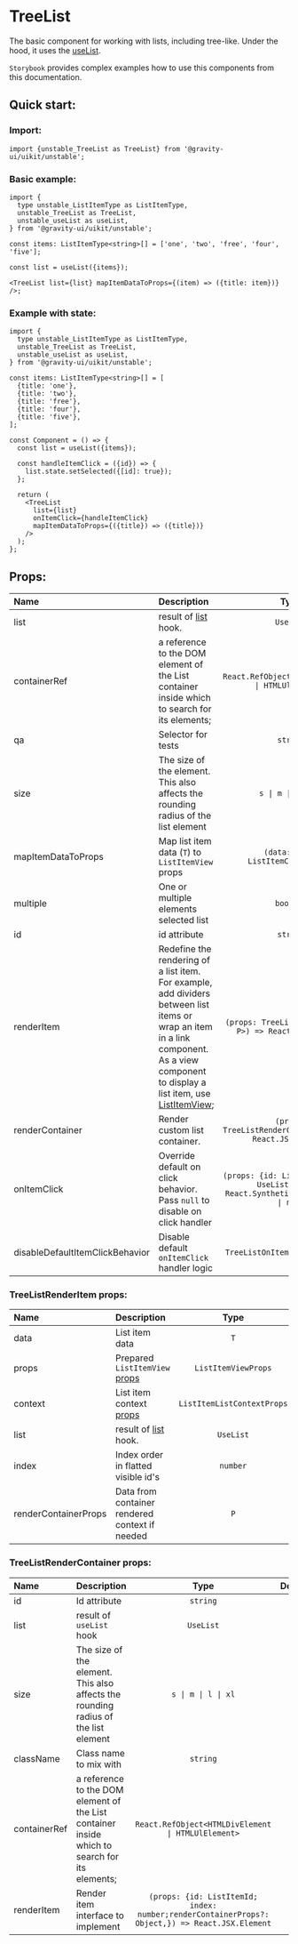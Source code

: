 # TreeList

The basic component for working with lists, including tree-like. Under the hood, it uses the [useList](/docs/lab-uselist--docs).

`Storybook` provides complex examples how to use this components from this documentation.

## Quick start:

### Import:

```tsx
import {unstable_TreeList as TreeList} from '@gravity-ui/uikit/unstable';
```

### Basic example:

```tsx
import {
  type unstable_ListItemType as ListItemType,
  unstable_TreeList as TreeList,
  unstable_useList as useList,
} from '@gravity-ui/uikit/unstable';

const items: ListItemType<string>[] = ['one', 'two', 'free', 'four', 'five'];

const list = useList({items});

<TreeList list={list} mapItemDataToProps={(item) => ({title: item})} />;
```

### Example with state:

```tsx
import {
  type unstable_ListItemType as ListItemType,
  unstable_TreeList as TreeList,
  unstable_useList as useList,
} from '@gravity-ui/uikit/unstable';

const items: ListItemType<string>[] = [
  {title: 'one'},
  {title: 'two'},
  {title: 'free'},
  {title: 'four'},
  {title: 'five'},
];

const Component = () => {
  const list = useList({items});

  const handleItemClick = ({id}) => {
    list.state.setSelected({[id]: true});
  };

  return (
    <TreeList
      list={list}
      onItemClick={handleItemClick}
      mapItemDataToProps={({title}) => ({title})}
    />
  );
};
```

## Props:

| Name                            | Description                                                                                                                                                                                                                    |                                          Type                                          | Default |
| :------------------------------ | :----------------------------------------------------------------------------------------------------------------------------------------------------------------------------------------------------------------------------- | :------------------------------------------------------------------------------------: | :-----: |
| list                            | result of [list](/docs/lab-uselist--docs#uselist) hook.                                                                                                                                                                        |                                       `UseList`                                        |         |
| containerRef                    | a reference to the DOM element of the List container inside which to search for its elements;                                                                                                                                  |                   `React.RefObject<HTMLDivElement \| HTMLUlElement>`                   |         |
| qa                              | Selector for tests                                                                                                                                                                                                             |                                        `string`                                        |         |
| size                            | The size of the element. This also affects the rounding radius of the list element                                                                                                                                             |                                  `s \| m \| l \| xl`                                   |   `m`   |
| mapItemDataToProps              | Map list item data (`T`) to `ListItemView` props                                                                                                                                                                               |                           `(data: T) => ListItemCommonProps`                           |         |
| multiple                        | One or multiple elements selected list                                                                                                                                                                                         |                                       `boolean`                                        | `false` |
| id                              | id attribute                                                                                                                                                                                                                   |                                        `string`                                        |         |
| renderItem                      | Redefine the rendering of a list item. For example, add dividers between list items or wrap an item in a link component. As a view component to display a list item, use [ListItemView](/docs/lab-uselist--docs#listitemview); |                `(props: TreeListRenderItem<T, P>) => React.JSX.Element`                |         |
| renderContainer                 | Render custom list container.                                                                                                                                                                                                  |               `(props: TreeListRenderContainer<T>) => React.JSX.Element`               |         |
| onItemClick                     | Override default on click behavior. Pass `null` to disable on click handler                                                                                                                                                    | `(props: {id: ListItemId; list: UseList<T>}, e: React.SyntheticEvent) => void \| null` |         |
| disableDefaultItemClickBehavior | Disable default `onItemClick` handler logic                                                                                                                                                                                    |                            `TreeListOnItemClick<T> \| null`                            |         |

### TreeListRenderItem props:

| Name                 | Description                                                                 |            Type            |   Default   |
| :------------------- | :-------------------------------------------------------------------------- | :------------------------: | :---------: |
| data                 | List item data                                                              |            `T`             |             |
| props                | Prepared `ListItemView` [props](/docs/lab-uselist--docs#listitemview)       |    `ListItemViewProps`     |
| context              | List item context [props](/docs/lab-uselist--docs#listitemlistcontextprops) | `ListItemListContextProps` |             |
| list                 | result of [list](/docs/lab-uselist--docs#uselist) hook.                     |         `UseList`          |             |
| index                | Index order in flatted visible id's                                         |          `number`          |             |
| renderContainerProps | Data from container rendered context if needed                              |            `P`             | `undefined` |

### TreeListRenderContainer props:

| Name         | Description                                                                                   |                                              Type                                              | Default |
| :----------- | :-------------------------------------------------------------------------------------------- | :--------------------------------------------------------------------------------------------: | :-----: |
| id           | Id attribute                                                                                  |                                            `string`                                            |         |
| list         | result of `useList` hook                                                                      |                                           `UseList`                                            |         |
| size         | The size of the element. This also affects the rounding radius of the list element            |                                      `s \| m \| l \| xl`                                       |   `m`   |
| className    | Class name to mix with                                                                        |                                            `string`                                            |         |
| containerRef | a reference to the DOM element of the List container inside which to search for its elements; |                       `React.RefObject<HTMLDivElement \| HTMLUlElement>`                       |         |
| renderItem   | Render item interface to implement                                                            | `(props: {id: ListItemId; index: number;renderContainerProps?: Object,}) => React.JSX.Element` |         |
